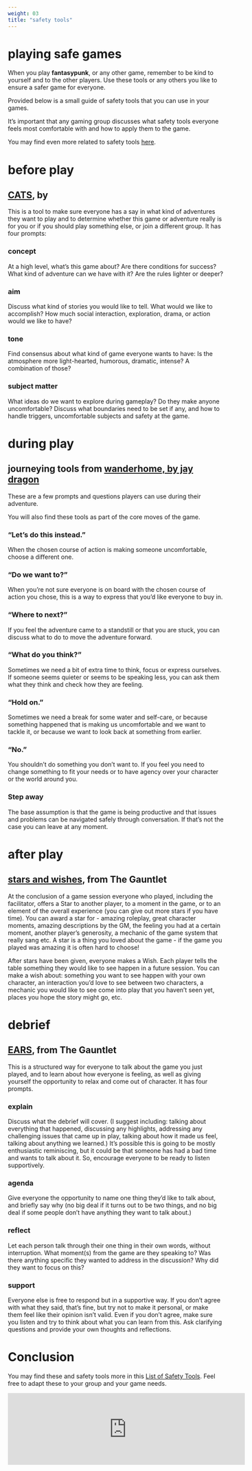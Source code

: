 ```yaml
---
weight: 03
title: "safety tools"
---
```


# playing safe games

When you play **fantasypunk**, or any other game, remember to be kind to yourself and to the other players. Use these tools or any others you like to ensure a safer game for everyone.

Provided below is a small guide of safety tools that you can use in your games. 

It’s important that any gaming group discusses what safety tools everyone feels most comfortable with and how to apply them to the game.

You may find even more related to safety tools [here](https://itch.io/c/1655621/safety-tools-and-wellbeing-for-ttrpg).

# before play

## [CATS](https://200wordrpg.github.io/2016/supplement/2016/04/12/CATS.html), by

This is a tool to make sure everyone has a say in what kind of adventures they want to play and to determine whether this game or adventure really is for you or if you should play something else, or join a different group. It has four prompts:

### concept

At a high level, what’s this game about? Are there conditions for success? What kind of adventure can we have with it? Are the rules lighter or deeper?

### aim

Discuss what kind of stories you would like to tell. What would we like to accomplish? How much social interaction, exploration, drama, or action would we like to have?

### tone

Find consensus about what kind of game everyone wants to have: Is the atmosphere more light-hearted, humorous, dramatic, intense? A combination of those?

### subject matter

What ideas do we want to explore during gameplay? Do they make anyone uncomfortable? Discuss what boundaries need to be set if any, and how to handle triggers, uncomfortable subjects and safety at the game.

# during play

## journeying tools from [wanderhome, by jay dragon](https://possumcreekgames.itch.io/wanderhome)

These are a few prompts and questions players can use during their adventure.

You will also find these tools as part of the core moves of the game.

### “Let’s do this instead.”

When the chosen course of action is making someone uncomfortable, choose a different one.

### “Do we want to?”

When you’re not sure everyone is on board with the chosen course of action you chose, this is a way to express that you’d like everyone to buy in.

### “Where to next?”

If you feel the adventure came to a standstill or that you are stuck, you can discuss what to do to move the adventure forward.

### “What do you think?”

Sometimes we need a bit of extra time to think, focus or express ourselves. If someone seems quieter or seems to be speaking less, you can ask them what they think and check how they are feeling.

### “Hold on.”

Sometimes we need a break for some water and self-care, or because something happened that is making us uncomfortable and we want to tackle it, or because we want to look back at something from earlier.

### “No.”

You shouldn’t do something you don’t want to. If you feel you need to change something to fit your needs or to have agency over your character or the world around you.

### Step away

The base assumption is that the game is being productive and that issues and problems can be navigated safely through conversation. If that’s not the case you can leave at any moment.

# after play

## [stars and wishes](https://www.gauntlet-rpg.com/blog/stars-and-wishes), from The Gauntlet

At the conclusion of a game session everyone who played, including the facilitator, offers a Star to another player, to a moment in the game, or to an element of the overall experience (you can give out more stars if you have time). You can award a star for - amazing roleplay, great character moments, amazing descriptions by the GM, the feeling you had at a certain moment, another player’s generosity, a mechanic of the game system that really sang etc. A star is a thing you loved about the game - if the game you played was amazing it is often hard to choose!

After stars have been given, everyone makes a Wish. Each player tells the table something they would like to see happen in a future session. You can make a wish about: something you want to see happen with your own character, an interaction you’d love to see between two characters, a mechanic you would like to see come into play that you haven’t seen yet, places you hope the story might go, etc.

# debrief

## [EARS](https://blackarmada.com/tools-to-use-after-play/), from The Gauntlet

This is a structured way for everyone to talk about the game you just played, and to learn about how everyone is feeling, as well as giving yourself the opportunity to relax and come out of character. It has four prompts.

### explain

Discuss what the debrief will cover. (I suggest including: talking about everything that happened, discussing any highlights, addressing any challenging issues that came up in play, talking about how it made us feel, talking about anything we learned.) It’s possible this is going to be mostly enthusiastic reminiscing, but it could be that someone has had a bad time and wants to talk about it. So, encourage everyone to be ready to listen supportively.

### agenda

Give everyone the opportunity to name one thing they’d like to talk about, and briefly say why (no big deal if it turns out to be two things, and no big deal if some people don’t have anything they want to talk about.)

### reflect

Let each person talk through their one thing in their own words, without interruption. What moment(s) from the game are they speaking to? Was there anything specific they wanted to address in the discussion? Why did they want to focus on this?

### support

Everyone else is free to respond but in a supportive way. If you don’t agree with what they said, that’s fine, but try not to make it personal, or make them feel like their opinion isn’t valid. Even if you don’t agree, make sure you listen and try to think about what you can learn from this. Ask clarifying questions and provide your own thoughts and reflections.

# Conclusion

You may find these and safety tools more in this [List of Safety Tools](https://gabrielcaetano.itch.io/safety-tools-and-wellbeing-a-curated-list). Feel free to adapt these to your group and your game needs.

<iframe src="https://itch.io/embed/1087799" width="552" height="167" frameborder="0"><a href="https://thegiftofdice.itch.io/safety-tools-and-wellbeing-a-curated-list">Safety Tools and Wellbeing - A Curated List by TheGiftOfGabes</a></iframe>